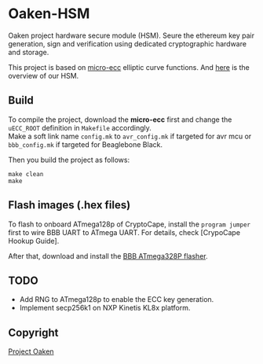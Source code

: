 # Oaken-HSM

Oaken project hardware secure module (HSM). Seure the ethereum key pair generation, 
sign and verification using dedicated cryptographic hardware and storage.

This project is based on [micro-ecc](https://github.com/shuangjj/micro-ecc) elliptic curve functions.
And [here](OakenHSM_Features.md) is the overview of our HSM.

## Build

To compile the project, download the **micro-ecc** first and change the `uECC_ROOT` 
definition in `Makefile` accordingly.   
Make a soft link name `config.mk` to `avr_config.mk` if targeted for avr mcu or `bbb_config.mk` 
if targeted for Beaglebone Black.   

Then you build the project as follows:
```
make clean
make
```
## Flash images (.hex files)

To flash to onboard ATmega128p of CryptoCape, install the `program jumper` first 
to wire BBB UART to ATmega UART. For details, check [CrypoCape Hookup Guide].

After that, download and install the [BBB ATmega328P flasher].

## TODO

- Add RNG to ATmega128p to enable the ECC key generation.
- Implement secp256k1 on NXP Kinetis KL8x platform.

## Copyright

[Project Oaken](https://github.com/Project-Oaken)


[CryptoCape Hookup Guide]:https://learn.sparkfun.com/tutorials/cryptocape-hookup-guide
[BBB ATmega328P flasher]: https://github.com/jbdatko/BBB_ATmega328P_flasher
